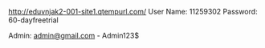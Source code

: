 http://eduvnjak2-001-site1.qtempurl.com/ 
User Name: 11259302
Password: 60-dayfreetrial



Admin: admin@gmail.com - Admin123$

